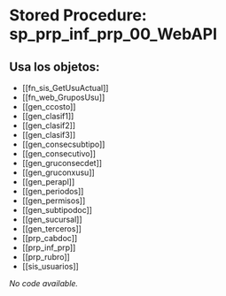 # Stored Procedure: sp_prp_inf_prp_00_WebAPI

## Usa los objetos:
- [[fn_sis_GetUsuActual]]
- [[fn_web_GruposUsu]]
- [[gen_ccosto]]
- [[gen_clasif1]]
- [[gen_clasif2]]
- [[gen_clasif3]]
- [[gen_consecsubtipo]]
- [[gen_consecutivo]]
- [[gen_gruconsecdet]]
- [[gen_gruconxusu]]
- [[gen_perapl]]
- [[gen_periodos]]
- [[gen_permisos]]
- [[gen_subtipodoc]]
- [[gen_sucursal]]
- [[gen_terceros]]
- [[prp_cabdoc]]
- [[prp_inf_prp]]
- [[prp_rubro]]
- [[sis_usuarios]]

*No code available.*
